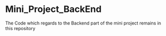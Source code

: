 # Mini_Project_BackEnd
The Code which regards to the Backend part of the mini project remains in this repository
